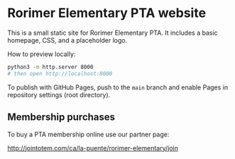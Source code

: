 # Rorimer Elementary PTA website

This is a small static site for Rorimer Elementary PTA. It includes a basic homepage, CSS, and a placeholder logo.

How to preview locally:

```bash
python3 -m http.server 8000
# then open http://localhost:8000
```

To publish with GitHub Pages, push to the `main` branch and enable Pages in repository settings (root directory).

Membership purchases
--------------------
To buy a PTA membership online use our partner page:

http://jointotem.com/ca/la-puente/rorimer-elementary/join

